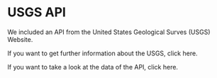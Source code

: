 # USGS API
We included an API from the United States Geological Surves (USGS) Website.

If you want to get further information about the USGS, click here.

If you want to take a look at the data of the API, click here.
